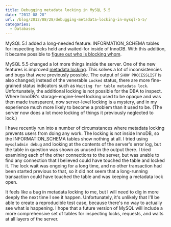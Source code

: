 ```yaml
---
title: Debugging metadata locking in MySQL 5.5
date: "2012-08-28"
url: /blog/2012/08/28/debugging-metadata-locking-in-mysql-5-5/
categories:
  - Databases
---
```

MySQL 5.1 added a long-needed feature: INFORMATION_SCHEMA tables for inspecting locks held and waited-for inside of InnoDB. With this addition, it became possible to [figure out who is blocking whom](http://dev.mysql.com/doc/innodb-plugin/1.0/en/innodb-information-schema-examples.html).

MySQL 5.5 changed a lot more things inside the server. One of the new features is improved [metadata locking](http://dev.mysql.com/doc/refman/5.5/en/metadata-locking.html). This solves a lot of inconsistencies and bugs that were previously possible. The output of `SHOW PROCESSLIST` is also changed; instead of the venerable `Locked` status, there are more fine-grained status indicators such as `Waiting for table metadata lock`. 
Unfortunately, the additional locking is not possible for the DBA to inspect. Where InnoDB's storage-engine-level locking used to be opaque and was then made transparent, now server-level locking is a mystery, and in my experience much more likely to become a problem than it used to be. (The server now does a lot more locking of things it previously neglected to lock.)

I have recently run into a number of circumstances where metadata locking prevents users from doing any work. The locking is not inside InnoDB, so the INFORMATION_SCHEMA tables show nothing at all. I tried using `mysqladmin debug` and looking at the contents of the server's error log, but the table in question was shown as unused in the output there. I tried examining each of the other connections to the server, but was unable to find any connection that I believed could have touched the table and locked it. The lock wait was ongoing for a long time, and no other transaction had been started previous to that, so it did not seem that a long-running transaction could have touched the table and was keeping a metadata lock open.

It feels like a bug in metadata locking to me, but I will need to dig in more deeply the next time I see it happen. Unfortunately, it's unlikely that I'll be able to create a reproducible test case, because there's no way to actually see what is happening. I hope that a future version of MySQL will include a more comprehensive set of tables for inspecting locks, requests, and waits at all layers of the server.


